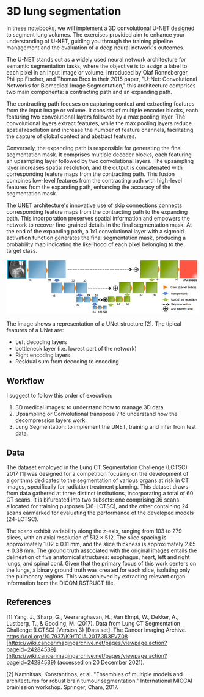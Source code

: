 # 3D lung segmentation

In these notebooks, we will implement a 3D convolutional U-NET designed to segment lung volumes. The exercises provided aim to enhance your understanding of U-NET, guiding you through the training pipeline management and the evaluation of a deep neural network's outcomes.

The U-NET stands out as a widely used neural network architecture for semantic segmentation tasks, where the objective is to assign a label to each pixel in an input image or volume. Introduced by Olaf Ronneberger, Philipp Fischer, and Thomas Brox in their 2015 paper, "U-Net: Convolutional Networks for Biomedical Image Segmentation," this architecture comprises two main components: a contracting path and an expanding path.

The contracting path focuses on capturing context and extracting features from the input image or volume. It consists of multiple encoder blocks, each featuring two convolutional layers followed by a max pooling layer. The convolutional layers extract features, while the max pooling layers reduce spatial resolution and increase the number of feature channels, facilitating the capture of global context and abstract features.

Conversely, the expanding path is responsible for generating the final segmentation mask. It comprises multiple decoder blocks, each featuring an upsampling layer followed by two convolutional layers. The upsampling layer increases spatial resolution, and the output is concatenated with corresponding feature maps from the contracting path. This fusion combines low-level features from the contracting path with high-level features from the expanding path, enhancing the accuracy of the segmentation mask.

The UNET architecture's innovative use of skip connections connects corresponding feature maps from the contracting path to the expanding path. This incorporation preserves spatial information and empowers the network to recover fine-grained details in the final segmentation mask. At the end of the expanding path, a 1x1 convolutional layer with a sigmoid activation function generates the final segmentation mask, producing a probability map indicating the likelihood of each pixel belonging to the target class.

![Unet example](Answer/unetEX.png)

The image shows a representation of a UNet structure [2]. The tipical features of a UNet are:
* Left decoding layers
* bottleneck layer (i.e. lowest part of the network)
* Right encoding layers
* Residual sum from decoding to encoding

## Workflow

I suggest to follow this order of execution:

1. 3D medical images: to understand how to manage 3D data
2. Upsampling or Convolutional transpose ? to understand how the decompression layers work.
3. Lung Segmentation: to implement the UNET, training and infer from test data.

## Data

The dataset employed in the Lung CT Segmentation Challenge (LCTSC) 2017 [1] was designed for a competition focusing on the development of algorithms dedicated to the segmentation of various organs at risk in CT images, specifically for radiation treatment planning. This dataset draws from data gathered at three distinct institutions, incorporating a total of 60 CT scans. It is bifurcated into two subsets: one comprising 36 scans allocated for training purposes (36-LCTSC), and the other containing 24 scans earmarked for evaluating the performance of the developed models (24-LCTSC).

The scans exhibit variability along the z-axis, ranging from 103 to 279 slices, with an axial resolution of 512 × 512. The slice spacing is approximately 1.02 ± 0.11 mm, and the slice thickness is approximately 2.65 ± 0.38 mm. The ground truth associated with the original images entails the delineation of five anatomical structures: esophagus, heart, left and right lungs, and spinal cord. Given that the primary focus of this work centers on the lungs, a binary ground truth was created for each slice, isolating only the pulmonary regions. This was achieved by extracting relevant organ information from the DICOM RSTRUCT file.

## References

[1] Yang, J., Sharp, G., Veeraraghavan, H., Van Elmpt, W., Dekker, A., Lustberg, T., & Gooding, M. (2017). Data from Lung CT Segmentation Challenge (LCTSC) (Version 3) [Data set]. The Cancer Imaging Archive. https://doi.org/10.7937/K9/TCIA.2017.3R3FVZ08 [https://wiki.cancerimagingarchive.net/pages/viewpage.action?pageId=24284539](https://wiki.cancerimagingarchive.net/pages/viewpage.action?pageId=24284539) (accessed on 20 December 2021).

[2] Kamnitsas, Konstantinos, et al. "Ensembles of multiple models and architectures for robust brain tumour segmentation." International MICCAI brainlesion workshop. Springer, Cham, 2017.